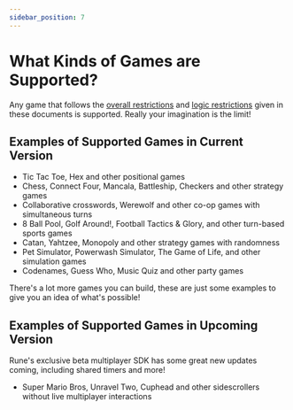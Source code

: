 ```yaml
---
sidebar_position: 7
---
```


# What Kinds of Games are Supported?

Any game that follows the [overall restrictions](multiplayer/syncing-game-state.md#restrictions) and [logic restrictions](multiplayer/logic-restrictions.md) given in these documents is supported. Really your imagination is the limit!

## Examples of Supported Games in Current Version

- Tic Tac Toe, Hex and other positional games
- Chess, Connect Four, Mancala, Battleship, Checkers and other strategy games
- Collaborative crosswords, Werewolf and other co-op games with simultaneous turns
- 8 Ball Pool, Golf Around!, Football Tactics & Glory, and other turn-based sports games
- Catan, Yahtzee, Monopoly and other strategy games with randomness
- Pet Simulator, Powerwash Simulator, The Game of Life, and other simulation games
- Codenames, Guess Who, Music Quiz and other party games

There's a lot more games you can build, these are just some examples to give you an idea of what's possible!

## Examples of Supported Games in Upcoming Version

Rune's exclusive beta multiplayer SDK has some great new updates coming, including shared timers and more!

- Super Mario Bros, Unravel Two, Cuphead and other sidescrollers without live multiplayer interactions
